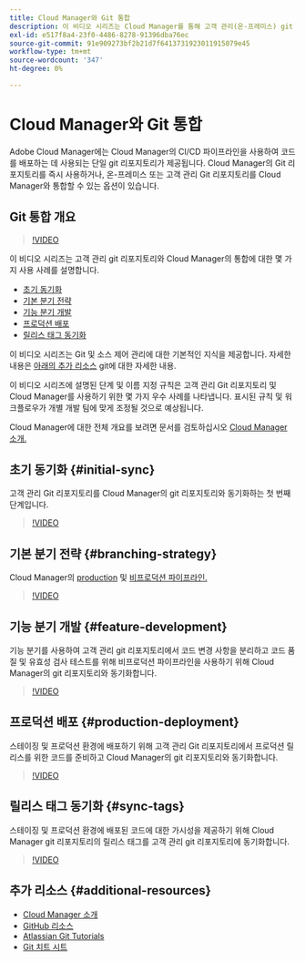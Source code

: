```yaml
---
title: Cloud Manager와 Git 통합
description: 이 비디오 시리즈는 Cloud Manager를 통해 고객 관리(온-프레미스) git 리포지토리의 설정 및 통합을 안내합니다.
exl-id: e517f8a4-23f0-4486-8278-91396dba76ec
source-git-commit: 91e909273bf2b21d7f6413731923011915079e45
workflow-type: tm+mt
source-wordcount: '347'
ht-degree: 0%

---
```



# Cloud Manager와 Git 통합

Adobe Cloud Manager에는 Cloud Manager의 CI/CD 파이프라인을 사용하여 코드를 배포하는 데 사용되는 단일 git 리포지토리가 제공됩니다. Cloud Manager의 Git 리포지토리를 즉시 사용하거나, 온-프레미스 또는 고객 관리 Git 리포지토리를 Cloud Manager와 통합할 수 있는 옵션이 있습니다.

## Git 통합 개요

>[!VIDEO](https://video.tv.adobe.com/v/28710/)

이 비디오 시리즈는 고객 관리 git 리포지토리와 Cloud Manager의 통합에 대한 몇 가지 사용 사례를 설명합니다.

* [초기 동기화](#initial-sync)
* [기본 분기 전략](#branching-strategy)
* [기능 분기 개발](#feature-development)
* [프로덕션 배포](#production-deployment)
* [릴리스 태그 동기화](#sync-tags)

이 비디오 시리즈는 Git 및 소스 제어 관리에 대한 기본적인 지식을 제공합니다. 자세한 내용은 [아래의 추가 리소스](#additional-resources) git에 대한 자세한 내용.

이 비디오 시리즈에 설명된 단계 및 이름 지정 규칙은 고객 관리 Git 리포지토리 및 Cloud Manager를 사용하기 위한 몇 가지 우수 사례를 나타냅니다. 표시된 규칙 및 워크플로우가 개별 개발 팀에 맞게 조정될 것으로 예상됩니다.

Cloud Manager에 대한 전체 개요를 보려면 문서를 검토하십시오 [Cloud Manager 소개.](/help/introduction.md)

## 초기 동기화 {#initial-sync}

고객 관리 Git 리포지토리를 Cloud Manager의 git 리포지토리와 동기화하는 첫 번째 단계입니다.

>[!VIDEO](https://video.tv.adobe.com/v/28711/?quality=12)

## 기본 분기 전략 {#branching-strategy}

Cloud Manager의 [production](/help/using/production-pipelines.md) 및 [비프로덕션 파이프라인.](/help/using/non-production-pipelines.md)

>[!VIDEO](https://video.tv.adobe.com/v/28712/?quality=12)

## 기능 분기 개발 {#feature-development}

기능 분기를 사용하여 고객 관리 git 리포지토리에서 코드 변경 사항을 분리하고 코드 품질 및 유효성 검사 테스트를 위해 비프로덕션 파이프라인을 사용하기 위해 Cloud Manager의 git 리포지토리와 동기화합니다.

>[!VIDEO](https://video.tv.adobe.com/v/28723/?quality=12)

## 프로덕션 배포 {#production-deployment}

스테이징 및 프로덕션 환경에 배포하기 위해 고객 관리 Git 리포지토리에서 프로덕션 릴리스를 위한 코드를 준비하고 Cloud Manager의 git 리포지토리와 동기화합니다.

>[!VIDEO](https://video.tv.adobe.com/v/28724/?quality=12)

## 릴리스 태그 동기화 {#sync-tags}

스테이징 및 프로덕션 환경에 배포된 코드에 대한 가시성을 제공하기 위해 Cloud Manager git 리포지토리의 릴리스 태그를 고객 관리 git 리포지토리에 동기화합니다.

>[!VIDEO](https://video.tv.adobe.com/v/28725/?quality=12)

## 추가 리소스 {#additional-resources}

* [Cloud Manager 소개](/help/introduction.md)
* [GitHub 리소스](https://try.github.io)
* [Atlassian Git Tutorials](https://www.atlassian.com/git/tutorials/what-is-version-control)
* [Git 치트 시트](https://education.github.com/git-cheat-sheet-education.pdf)
